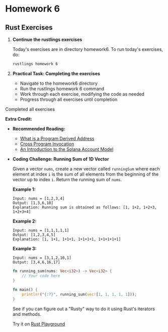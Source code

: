 # Homework 6

## Rust Exercises

1. **Continue the rustlings exercises**

   Today's exercises are in directory homework6. To run today's exercises, do:

   ```bash
   rustlings homework 6
   ```


2. **Practical Task: Completing the exercises**
   - Navigate to the homework6 directory
   - Run the rustlings homework 6 command
   - Work through each exercise, modifying the code as needed
   - Progress through all exercises until completion

Completed all exercises

**Extra Credit:**

- **Recommended Reading:**
  - [What is a Program Derived Address](https://www.alchemy.com/overviews/program-derived-address)
  - [Cross Program Invocation](CPI)
  - [An Introduction to the Solana Account Model](https://www.quicknode.com/guides/solana-development/getting-started/an-introduction-to-the-solana-account-model)

- **Coding Challenge: Running Sum of 1D Vector**

  Given a vector `nums`, create a new vector called `runningSum` where each element at index `i` is the sum of all elements from the beginning of the vector up to index `i`. Return the running sum of `nums`.

  **Example 1:**
  ```
  Input: nums = [1,2,3,4]
  Output: [1,3,6,10]
  Explanation: Running sum is obtained as follows: [1, 1+2, 1+2+3, 1+2+3+4]
  ```

  **Example 2:**
  ```
  Input: nums = [1,1,1,1,1]
  Output: [1,2,3,4,5]
  Explanation: [1, 1+1, 1+1+1, 1+1+1+1, 1+1+1+1+1]
  ```

  **Example 3:**
  ```
  Input: nums = [3,1,2,10,1]
  Output: [3,4,6,16,17]
  ```

  ```rust
  fn running_sum(nums: Vec<i32>) -> Vec<i32> {  
      // Your code here
  }  
    
  fn main() {  
      println!("{:?}", running_sum(vec![1, 1, 1, 1, 1]));
  }
  ```

  See if you can figure out a "Rusty" way to do it using Rust's iterators and methods.

  Try it on [Rust Playground](https://play.rust-lang.org/?version=stable&mode=debug&edition=2021&gist=e984b1f9e3b42d6e5a71dd05554eaa27)
